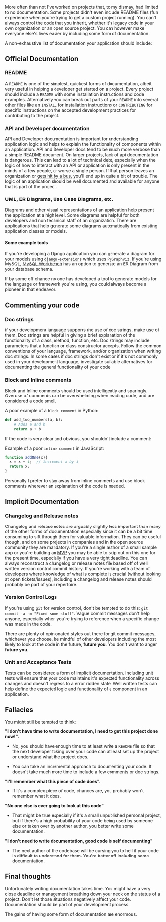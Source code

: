 <!-- # Don't skip out on documentation -->

More often than not I've worked on projects that, to my dismay, had limited to no documentation. Some projects didn't even include README files (fun experience when you're trying to get a custom project running). You can't always control the code that you inherit, whether it's legacy code in your own organization or an open source project. You can however make everyone else's lives easier by including some form of documentation.

A non-exhaustive list of documentation your application should include:

## Official Documentation

### README
A `README` is one of the simplest, quickest forms of documentation, albeit very useful in helping a developer get started on a project. Every project should include a `README` with some installation instructions and code examples. Alternatively you can break out parts of your `README` into several other files like an `INSTALL` for installation instructions or `CONTRIBUTING` for specific instructions on the accepted development practices for contributing to the project.

### API and Developer documentation
API and Developer documentation is important for understanding application logic and helps to explain the functionality of components within an application. API and Developer docs tend to be much more verbose than a simple README document. On larger projects, lack of api documentation is dangerous. This can lead to a lot of technical debt, especially when the logic of how to interact with an API or application is only present in the minds of a few people, or worse a single person. If that person leaves an organization or [gets hit by a bus](https://en.wikipedia.org/wiki/Bus_factor), you'll end up in quite a bit of trouble. The logic of an application should be well documented and available for anyone that is part of the project.

### UML, ER Diagrams, Use Case Diagrams, etc.
Diagrams and other visual representations of an application help present the application at a high level. Some diagrams are helpful for both developers and non technical staff of an organization. There are applications that help generate some diagrams automatically from existing application classes or models.

#### Some example tools
If you're developing a Django application you can generate a diagram for your models using [`django-extensions`](http://django-extensions.readthedocs.org/en/latest/graph_models.html) which uses `PyGraphviz`. If you're using MySQL, [MySQL Workbench](https://www.mysql.com/products/workbench/) has an option to generate an ER Diagram from your database schema.

If by some off chance no one has developed a tool to generate models for the language or framework you're using, you could always become a pioneer in that endeavor.


## Commenting your code

### Doc strings
If your development language supports the use of doc strings, make use of them. Doc strings are helpful in giving a brief explanation of the functionality of a class, method, function, etc. Doc strings may include parameters that a function or class constructor accepts. Follow the common conventions of your language, framework, and/or organization when writing doc strings. In some cases if doc strings don't exist or if it's not commonly used in your development language, investigate suitable alternatives for documenting the general functionality of your code.

### Block and Inline comments
Block and Inline comments should be used intelligently and sparingly. Overuse of comments can be overwhelming when reading code, and are considered a code smell.

A poor example of a `block comment` in Python:
```python
def add_two_numbers(a, b):
    # Adds a and b
    return a + b
```


If the code is very clear and obvious, you shouldn't include a comment:

Example of a poor `inline comment` in JavaScript:
```javascript
function addOne(x){
  x = x + 1;  // Increment x by 1
  return x;
}
```

Personally I prefer to stay away from inline comments and use block comments wherever an explanation of the code is needed.


## Implicit Documentation

### Changelog and Release notes
Changelog and release notes are arguably slightly less important than many of the other forms of documentation especially since it can be a bit time consuming to sift through them for valuable information. They can be useful though, and on some projects in companies and in the open source community they are mandatory. If you're a single author of a small sample app or you're building an [MVP](https://en.wikipedia.org/wiki/Minimum_viable_product) you may be able to skip out on this one for the present time, especially if you have a very tight deadline. You can always reconstruct a changelog or release notes file based off of well written version control commit history. If you're working with a team of developers where knowledge of what is complete is crucial (without looking at open tickets/issues), including a changelog and release notes should probably be part of your repertoire.

### Version Control Logs
If you're using `git` for version control, don't be tempted to do this: `git commit -a -m "Fixed some stuff"`. Vague commit messages don't help anyone, especially when you're trying to reference when a specific change was made in the code.

There are plenty of opinionated styles out there for git commit messages, whichever you choose, be mindful of other developers including the most likely to look at the code in the future, **future you**. You don't want to anger **future you**.

### Unit and Acceptance Tests
Tests can be considered a form of implicit documentation. Including unit tests will ensure that your code maintains it's expected functionality across changes and doesn't regress to a error ridden state. Well written tests can help define the expected logic and functionality of a component in an application.


## Fallacies
You might still be tempted to think:

**"I don't have time to write documentation, I need to get this project done now!".**

* No, you should have enough time to at least write a `README` file so that the next developer taking over your code can at least set up the project or understand what the project does.

* You can take an incremental approach to documenting your code. It doesn't take much more time to include a few comments or doc strings.


**"I'll remember what this piece of code does".**

* If it's a complex piece of code, chances are, you probably won't remember what it does.


**"No one else is ever going to look at this code"**

* That might be true especially if it's a small unpublished personal project, but if there's a high probability of your code being used by someone else or taken over by another author, you better write some documentation.


**"I don't need to write documentation, good code is self documenting"**

* The next author of the codebase will be cursing you to hell if your code is difficult to understand for them. You're better off including some documentation.


## Final thoughts
Unfortunately writing documentation takes time. You might have a very close deadline or management breathing down your neck on the status of a project. Don't let those situations negatively affect your code. Documentation should be part of your development process.

The gains of having some form of documentation are enormous.
